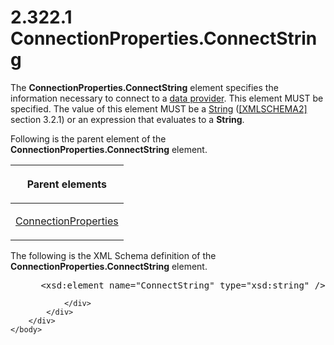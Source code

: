 <html dir="LTR" xmlns:mshelp="http://msdn.microsoft.com/mshelp" xmlns:ddue="http://ddue.schemas.microsoft.com/authoring/2003/5" xmlns:xlink="http://www.w3.org/1999/xlink" xmlns:tool="http://www.microsoft.com/tooltip">
    <head>
        <meta http-equiv="Content-Type" content="text/html; CHARSET=utf-8"></meta>
        <meta name="save" content="history"></meta>
        <title>2.322.1 ConnectionProperties.ConnectString</title>
        <xml>
            <mshelp:toctitle title="2.322.1 ConnectionProperties.ConnectString"></mshelp:toctitle>
            <mshelp:rltitle title="[MS-RDL]: ConnectionProperties.ConnectString"></mshelp:rltitle>
            <mshelp:keyword index="A" term="9b7eb100-f82e-4806-9f76-fe29b7e297f8"></mshelp:keyword>
            <mshelp:attr name="DCSext.ContentType" value="open specification"></mshelp:attr>
            <mshelp:attr name="AssetID" value="9b7eb100-f82e-4806-9f76-fe29b7e297f8"></mshelp:attr>
            <mshelp:attr name="TopicType" value="kbRef"></mshelp:attr>
            <mshelp:attr name="DCSext.Title" value="[MS-RDL]: ConnectionProperties.ConnectString" />
        </xml>
    </head>
    <body>
        <div id="header">
            <h1 class="heading">2.322.1 ConnectionProperties.ConnectString</h1>
        </div>
        <div id="mainSection">
            <div id="mainBody">
                <div id="allHistory" class="saveHistory"></div>
                <div id="sectionSection0" class="section" name="collapseableSection">
                    

<p>The <b>ConnectionProperties.ConnectString</b> element
specifies the information necessary to connect to a <a href="b2482b3f-74ab-4ca8-a9e5-c07955011743.htm#gt_33fa4cdc-ae58-4a6c-8111-31377e1d292e">data provider</a>. This element
MUST be specified. The value of this element MUST be a <a href="1ed81ef3-a683-45e3-aaad-bd2bbe71bc3d.htm">String</a> (<a href="https://go.microsoft.com/fwlink/?LinkId=90610">[XMLSCHEMA2]</a> section
3.2.1) or an expression that evaluates to a <b>String</b>.</p>

<p>Following is the parent element of the <b>ConnectionProperties.ConnectString</b>
element.</p>

<table>
 <thead>
  <tr>
   <th>
   <p>Parent elements</p>
   </th>
  </tr>
 </thead>
 <tr>
  <td>
  <p><a href="47b5b8d2-5f61-4423-89c9-968ec87a1d73.htm">ConnectionProperties</a></p>
  </td>
 </tr>
</table>

<p>The following is the XML Schema definition of the <b>ConnectionProperties.ConnectString</b>
element.</p>

<dl>
<dd>
<div><pre> &lt;xsd:element name=&quot;ConnectString&quot; type=&quot;xsd:string&quot; /&gt;
</pre></div>
</dd></dl>


                </div>
            </div>
        </div>
    </body>
</html>